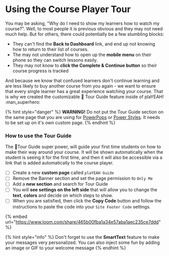 # Using the Course Player Tour

You may be asking, "Why do I need to show my learners how to watch my course?". Well, to most people it is previous obvious and they may not need much help. But for others, there could potentially be a few stumbling blocks:

* They can't find the **Back to Dashboard** link, and end up not knowing how to return to their list of courses.
* The may not understand how to open up the **mobile menu** on their phone so they can switch lessons easily.
* They may not know to **click the Complete & Continue button** so their course progress is tracked

And because we know that confused learners don't continue learning and are less likely to buy another course from you again - we want to ensure that every single learner has a great experience watching your course. That is why we created the customizable :compass: Tour Guide feature inside of plaYEAH! :man\_superhero:&#x20;

{% hint style="danger" %}
**WARNING!** Do not put the Tour Guide section on the same page that you  are using for [PowerPops](../power-pops-editor/quick-win-guides/) or [Power Styles](../power-style-editor/power-style-quick-start-guide/). It needs to be set up on it's own custom page.
{% endhint %}

### How to use the Tour Guide

The 🧭Tour Guide super power, will guide your first time students on how to make their way around your course. It will be shown automatically when the student is seeing it for the first time, and then it will also be accessible via a link that is added automatically to the course player.

* [ ] Create a new **custom page** called `plaYEAH Guide`
* [ ] Remove the Banner section and set the page permission to `Only Me`&#x20;
* [ ] Add a **new section** and search for Tour Guide
* [ ] You will **see settings on the left side** that will allow you to change the **text**, **colors** and decide on which steps to show.
* [ ] When you are satisfied, then click the **Copy Code** button and follow the instructions to paste the code into your `Site Footer Code` settings.

{% embed url="https://www.loom.com/share/465b00fba1a34e57aba1aec235ce7ddd" %}



{% hint style="info" %}
Don't forget to use the **SmartText** feature to make your messages very personalized. You can also inject some fun by adding an image or GIF to your welcome message
{% endhint %}

